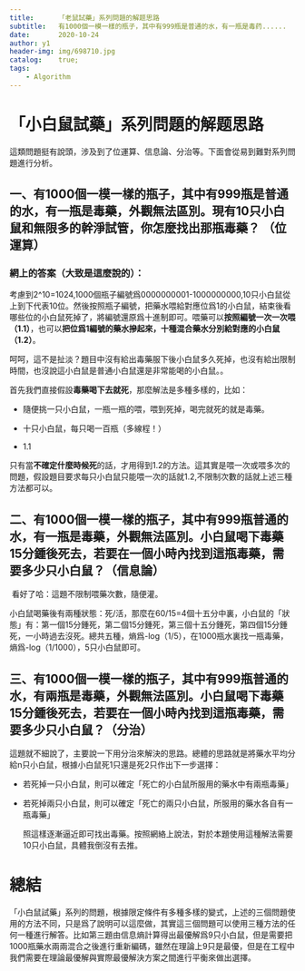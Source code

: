 ```yaml
---
title:		「老鼠試藥」系列問題的解题思路
subtitle:	有1000個一模一樣的瓶子，其中有999瓶是普通的水，有一瓶是毒药......
date:		2020-10-24
author:	y1
header-img: img/698710.jpg
catalog:	true;
tags:
    - Algorithm
---
```


# 「小白鼠試藥」系列問題的解题思路

​	這類問題挺有說頭，涉及到了位運算、信息論、分治等。下面會從易到難對系列問題進行分析。

## 一、有1000個一模一樣的瓶子，其中有999瓶是普通的水，有一瓶是毒藥，外觀無法區別。現有10只小白鼠和無限多的幹淨試管，你怎麼找出那瓶毒藥？	（位運算）

### 	網上的答案（大致是這麼說的）：

​	考慮到2^10=1024,1000個瓶子編號爲0000000001-1000000000,10只小白鼠從上到下代表10位。然後按照瓶子編號，把藥水喂給對應位爲1的小白鼠，結束後看哪些位的小白鼠死掉了，將編號還原爲十進制即可。喂藥可以**按照編號一次一次喂（1.1）**，也可以**把位爲1編號的藥水摻起來，十種混合藥水分別給對應的小白鼠（1.2）**。

​	呵呵，這不是扯淡？題目中沒有給出毒藥服下後小白鼠多久死掉，也沒有給出限制時間，也沒說這小白鼠是普通小白鼠還是非常能喝的小白鼠。。

​	首先我們直接假設**毒藥喝下去就死**，那麼解法是多種多樣的，比如：

- 隨便挑一只小白鼠，一瓶一瓶的喂，喂到死掉，喝完就死的就是毒藥。

- 十只小白鼠，每只喝一百瓶（多線程！）
- 1.1

只有當**不確定什麼時候死**的話，才用得到1.2的方法。這其實是喂一次或喂多次的問題，假設題目要求每只小白鼠只能喂一次的話就1.2,不限制次數的話就上述三種方法都可以。

## 二、有1000個一模一樣的瓶子，其中有999瓶普通的水，有一瓶是毒藥，外觀無法區別。小白鼠喝下毒藥15分鍾後死去，若要在一個小時內找到這瓶毒藥，需要多少只小白鼠？（信息論）

​	看好了哈：這題不限制喂藥次數，隨便灌。

​	小白鼠喝藥後有兩種狀態：死/活，那麼在60/15=4個十五分中裏，小白鼠的「狀態」有：第一個15分鍾死，第二個15分鍾死，第三個十五分鍾死，第四個15分鍾死，一小時過去沒死。總共五種，熵爲-log（1/5），在1000瓶水裏找一瓶毒藥，熵爲-log（1/1000），5只小白鼠即可。

## 三、有1000個一模一樣的瓶子，其中有999瓶普通的水，有兩瓶是毒藥，外觀無法區別。小白鼠喝下毒藥15分鍾後死去，若要在一個小時內找到這瓶毒藥，需要多少只小白鼠？（分治）

​	這題就不細說了，主要說一下用分治來解決的思路。總體的思路就是將藥水平均分給n只小白鼠，根據小白鼠死1只還是死2只作出下一步選擇：

- ​	若死掉一只小白鼠，則可以確定「死亡的小白鼠所服用的藥水中有兩瓶毒藥」

- ​	若死掉兩只小白鼠，則可以確定「死亡的兩只小白鼠，所服用的藥水各自有一瓶毒藥」

  照這樣逐漸逼近即可找出毒藥。按照網絡上說法，對於本題使用這種解法需要10只小白鼠，具體我倒沒有去推。

# 總結

​	「小白鼠試藥」系列的問題，根據限定條件有多種多樣的變式，上述的三個問題使用的方法不同，只是爲了說明可以這麼做，其實這三個問題可以使用三種方法的任何一種進行解答。比如第三題由信息熵計算得出最優解爲9只小白鼠，但是需要把1000瓶藥水兩兩混合之後進行重新編碼，雖然在理論上9只是最優，但是在工程中我們需要在理論最優解與實際最優解決方案之間進行平衡來做出選擇。
